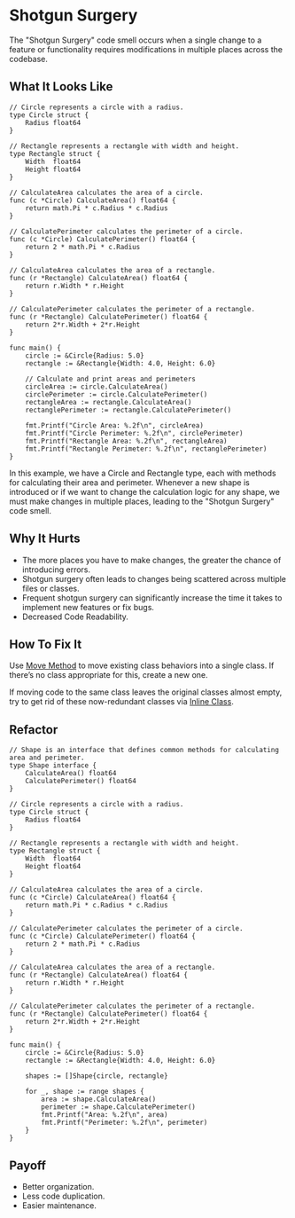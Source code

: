 # Shotgun Surgery

The "Shotgun Surgery" code smell occurs when a single change to a feature or functionality requires modifications in multiple places across the codebase. 

## What It Looks Like

```
// Circle represents a circle with a radius.
type Circle struct {
	Radius float64
}

// Rectangle represents a rectangle with width and height.
type Rectangle struct {
	Width  float64
	Height float64
}

// CalculateArea calculates the area of a circle.
func (c *Circle) CalculateArea() float64 {
	return math.Pi * c.Radius * c.Radius
}

// CalculatePerimeter calculates the perimeter of a circle.
func (c *Circle) CalculatePerimeter() float64 {
	return 2 * math.Pi * c.Radius
}

// CalculateArea calculates the area of a rectangle.
func (r *Rectangle) CalculateArea() float64 {
	return r.Width * r.Height
}

// CalculatePerimeter calculates the perimeter of a rectangle.
func (r *Rectangle) CalculatePerimeter() float64 {
	return 2*r.Width + 2*r.Height
}

func main() {
	circle := &Circle{Radius: 5.0}
	rectangle := &Rectangle{Width: 4.0, Height: 6.0}

	// Calculate and print areas and perimeters
	circleArea := circle.CalculateArea()
	circlePerimeter := circle.CalculatePerimeter()
	rectangleArea := rectangle.CalculateArea()
	rectanglePerimeter := rectangle.CalculatePerimeter()

	fmt.Printf("Circle Area: %.2f\n", circleArea)
	fmt.Printf("Circle Perimeter: %.2f\n", circlePerimeter)
	fmt.Printf("Rectangle Area: %.2f\n", rectangleArea)
	fmt.Printf("Rectangle Perimeter: %.2f\n", rectanglePerimeter)
}
```
In this example, we have a Circle and Rectangle type, each with methods for calculating their area and perimeter. Whenever a new shape is introduced or if we want to change the calculation logic for any shape, we must make changes in multiple places, leading to the "Shotgun Surgery" code smell.

## Why It Hurts

- The more places you have to make changes, the greater the chance of introducing errors.
- Shotgun surgery often leads to changes being scattered across multiple files or classes.
- Frequent shotgun surgery can significantly increase the time it takes to implement new features or fix bugs. 
- Decreased Code Readability.

## How To Fix It

Use [Move Method](.././../2.%20refactorings/move-method.md) to move existing class behaviors into a single class. If there’s no class appropriate for this, create a new one.

If moving code to the same class leaves the original classes almost empty, try to get rid of these now-redundant classes via [Inline Class](.././../2.%20refactorings/inline-class.md).

## Refactor

```
// Shape is an interface that defines common methods for calculating area and perimeter.
type Shape interface {
	CalculateArea() float64
	CalculatePerimeter() float64
}

// Circle represents a circle with a radius.
type Circle struct {
	Radius float64
}

// Rectangle represents a rectangle with width and height.
type Rectangle struct {
	Width  float64
	Height float64
}

// CalculateArea calculates the area of a circle.
func (c *Circle) CalculateArea() float64 {
	return math.Pi * c.Radius * c.Radius
}

// CalculatePerimeter calculates the perimeter of a circle.
func (c *Circle) CalculatePerimeter() float64 {
	return 2 * math.Pi * c.Radius
}

// CalculateArea calculates the area of a rectangle.
func (r *Rectangle) CalculateArea() float64 {
	return r.Width * r.Height
}

// CalculatePerimeter calculates the perimeter of a rectangle.
func (r *Rectangle) CalculatePerimeter() float64 {
	return 2*r.Width + 2*r.Height
}

func main() {
	circle := &Circle{Radius: 5.0}
	rectangle := &Rectangle{Width: 4.0, Height: 6.0}

	shapes := []Shape{circle, rectangle}

	for _, shape := range shapes {
		area := shape.CalculateArea()
		perimeter := shape.CalculatePerimeter()
		fmt.Printf("Area: %.2f\n", area)
		fmt.Printf("Perimeter: %.2f\n", perimeter)
	}
}

```


## Payoff

- Better organization.
- Less code duplication.
- Easier maintenance.
